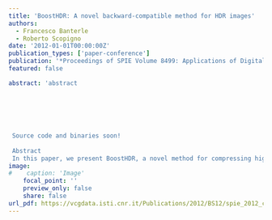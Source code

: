 ```yaml
---
title: 'BoostHDR: A novel backward-compatible method for HDR images'
authors:
  - Francesco Banterle
  - Roberto Scopigno
date: '2012-01-01T00:00:00Z'
publication_types: ['paper-conference']
publication: '*Proceedings of SPIE Volume 8499: Applications of Digital Image Processing XXXV*'
featured: false

abstract: 'abstract
 	
 	
 	
 
 
 
 Source code and binaries soon!
 
 Abstract
 In this paper, we present BoostHDR, a novel method for compressing high dynamic range (HDR) images. The algorithm leverages on a novel segmentation-based tone mapping operator (TMO) which relaxes the no seams constraint. Our method can work with both JPEG and JPEG2000 encoders. Moreover, it provides better results compared to the state of the art in HDR images compression algorithms in terms of bit per pixels (bpp), and visual quality using objective metrics. Keywords: HDR Imaging, HDR Image Compression'
image:
#    caption: 'Image'
    focal_point: ''
    preview_only: false
    share: false
url_pdf: https://vcgdata.isti.cnr.it/Publications/2012/BS12/spie_2012_compression_hdr.pdf
---
```

